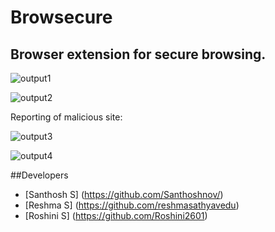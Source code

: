 # Browsecure 
## Browser extension for secure browsing.



![output1](https://github.com/Santhoshnov/Browsecure/assets/108118100/6343fe3c-92a0-4ac5-bc65-8482c61b1f59)


![output2](https://github.com/Santhoshnov/Browsecure/assets/108118100/6434897a-e1ff-422f-92af-cc72a2d4384a)

Reporting of malicious site:

![output3](https://github.com/Santhoshnov/Browsecure/assets/108118100/91a9cf2b-dd27-410d-8c62-952cad7901fd)

![output4](https://github.com/Santhoshnov/Browsecure/assets/108118100/46bae044-c3cd-4142-bf46-ee6c8315c9a6)

##Developers
* [Santhosh S]
(https://github.com/Santhoshnov/)
* [Reshma S]
(https://github.com/reshmasathyavedu)
* [Roshini S]
(https://github.com/Roshini2601)
